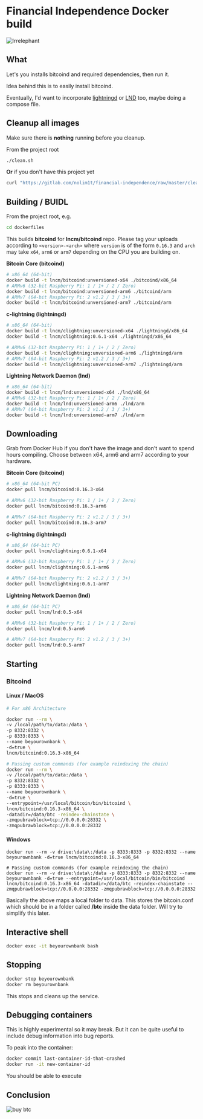 # Financial Independence Docker build

![Irrelephant](https://gitlab.com/nolim1t/financial-independence/raw/master/irrelephant.png)

## What

Let's you installs bitcoind and required dependencies, then run it.

Idea behind this is to easily install bitcoind.

Eventually, I'd want to incorporate [lightningd](https://github.com/ElementsProject/lightning) or [LND](https://github.com/lightningnetwork/lnd) too, maybe doing a compose file.

## Cleanup all images

Make sure there is **nothing** running before you cleanup. 

From the project root

```bash
./clean.sh
```

**Or** if you don't have this project yet

```bash
curl "https://gitlab.com/nolim1t/financial-independence/raw/master/clean.sh" 2>/dev/null | sh
```

## Building / BUIDL

From the project root, e.g.
```bash
cd dockerfiles
```

This builds **bitcoind** for **lncm/bitcoind** repo. Please tag your uploads according to `<version>-<arch>` where `version` is of the form `0.16.3` and `arch` may take `x64`, `arm6` or `arm7` depending on the CPU you are building on.

**Bitcoin Core (bitcoind)**
```bash
# x86_64 (64-bit)
docker build -t lncm/bitcoind:unversioned-x64 ./bitcoind/x86_64
# ARMv6 (32-bit Raspberry Pi: 1 / 1+ / 2 / Zero) 
docker build -t lncm/bitcoind:unversioned-arm6 ./bitcoind/arm
# ARMv7 (64-bit Raspberry Pi: 2 v1.2 / 3 / 3+)
docker build -t lncm/bitcoind:unversioned-arm7 ./bitcoind/arm
```

**c-lightning (lightningd)**
```bash
# x86_64 (64-bit)
docker build -t lncm/clightning:unversioned-x64 ./lightningd/x86_64
docker build -t lncm/clightning:0.6.1-x64 ./lightningd/x86_64

# ARMv6 (32-bit Raspberry Pi: 1 / 1+ / 2 / Zero) 
docker build -t lncm/clightning:unversioned-arm6 ./lightningd/arm
# ARMv7 (64-bit Raspberry Pi: 2 v1.2 / 3 / 3+)
docker build -t lncm/clightning:unversioned-arm7 ./lightningd/arm
```

**Lightning Network Daemon (lnd)**
```bash
# x86_64 (64-bit)
docker build -t lncm/lnd:unversioned-x64 ./lnd/x86_64
# ARMv6 (32-bit Raspberry Pi: 1 / 1+ / 2 / Zero) 
docker build -t lncm/lnd:unversioned-arm6 ./lnd/arm
# ARMv7 (64-bit Raspberry Pi: 2 v1.2 / 3 / 3+)
docker build -t lncm/lnd:unversioned-arm7 ./lnd/arm
```

## Downloading

Grab from Docker Hub if you don't have the image and don't want to spend hours compiling. Choose between x64, arm6 and arm7 according to your hardware.

**Bitcoin Core (bitcoind)**
```bash
# x86_64 (64-bit PC)
docker pull lncm/bitcoind:0.16.3-x64

# ARMv6 (32-bit Raspberry Pi: 1 / 1+ / 2 / Zero)
docker pull lncm/bitcoind:0.16.3-arm6

# ARMv7 (64-bit Raspberry Pi: 2 v1.2 / 3 / 3+)
docker pull lncm/bitcoind:0.16.3-arm7
```

**c-lightning (lightningd)**
```bash
# x86_64 (64-bit PC)
docker pull lncm/clightning:0.6.1-x64

# ARMv6 (32-bit Raspberry Pi: 1 / 1+ / 2 / Zero)
docker pull lncm/clightning:0.6.1-arm6

# ARMv7 (64-bit Raspberry Pi: 2 v1.2 / 3 / 3+)
docker pull lncm/clightning:0.6.1-arm7
```

**Lightning Network Daemon (lnd)**
```bash
# x86_64 (64-bit PC)
docker pull lncm/lnd:0.5-x64

# ARMv6 (32-bit Raspberry Pi: 1 / 1+ / 2 / Zero)
docker pull lncm/lnd:0.5-arm6

# ARMv7 (64-bit Raspberry Pi: 2 v1.2 / 3 / 3+)
docker pull lncm/lnd:0.5-arm7
```

## Starting

### Bitcoind

#### Linux / MacOS
```bash
# For x86 Architecture

docker run --rm \
-v /local/path/to/data:/data \
-p 8332:8332 \
-p 8333:8333 \
--name beyourownbank \
-d=true \
lncm/bitcoind:0.16.3-x86_64

# Passing custom commands (for example reindexing the chain)
docker run --rm \
-v /local/path/to/data:/data \
-p 8332:8332 \
-p 8333:8333 \
--name beyourownbank \
-d=true \
--entrypoint=/usr/local/bitcoin/bin/bitcoind \
lncm/bitcoind:0.16.3-x86_64 \ 
-datadir=/data/btc -reindex-chainstate \
-zmqpubrawblock=tcp://0.0.0.0:28332 \
-zmqpubrawblock=tcp://0.0.0.0:28332
```

#### Windows

 ```
docker run --rm -v drive:\data\:/data -p 8333:8333 -p 8332:8332 --name beyourownbank -d=true lncm/bitcoind:0.16.3-x86_64

# Passing custom commands (for example reindexing the chain)
docker run --rm -v drive:\data\:/data -p 8333:8333 -p 8332:8332 --name beyourownbank -d=true --entrypoint=/usr/local/bitcoin/bin/bitcoind lncm/bitcoind:0.16.3-x86_64 -datadir=/data/btc -reindex-chainstate --zmqpubrawblock=tcp://0.0.0.0:28332 -zmqpubrawblock=tcp://0.0.0.0:28332
```

Basically the above maps a local folder to data. This stores the bitcoin.conf which should be in a folder called **/btc** inside the data folder. Will try to simplify this later.


## Interactive shell

```bash
docker exec -it beyourownbank bash
```

## Stopping

```bash
docker stop beyourownbank
docker rm beyourownbank
```

This stops and cleans up the service.

## Debugging containers

This is highly experimental so it may break. But it can be quite useful to include debug information into bug reports.

To peak into the container:

```bash
docker commit last-container-id-that-crashed
docker run -it new-container-id
```

You should be able to execute

## Conclusion

![buy btc](https://gitlab.com/nolim1t/financial-independence/raw/62573d151635e0170711bd9a7d45bb7e93299e2a/buybtc.png)

